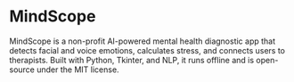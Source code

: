 # MindScope
MindScope is a non-profit AI-powered mental health diagnostic app that detects facial and voice emotions, calculates stress, and connects users to therapists. Built with Python, Tkinter, and NLP, it runs offline and is open-source under the MIT license.
